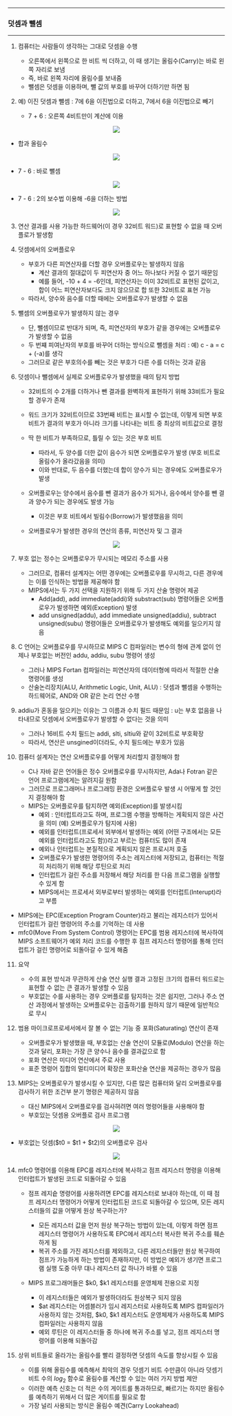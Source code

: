 -----
### 덧셈과 뺄셈
-----
1. 컴퓨터는 사람들이 생각하는 그대로 덧셈을 수행
   - 오른쪽에서 왼쪽으로 한 비트 씩 더하고, 이 때 생기는 올림수(Carry)는 바로 왼쪽 자리로 보냄
   - 즉, 바로 왼쪽 자리에 올림수를 보내줌
   - 뺄셈은 덧셈을 이용하며, 뺄 값의 부호를 바꾸어 더하기만 하면 됨

2. 예) 이진 덧셈과 뺄셈 : 7에 6을 이진법으로 더하고, 7에서 6을 이진법으로 빼기
   - 7 + 6 : 오른쪽 4비트만이 계산에 이용
<div align="center">
<img src="https://github.com/user-attachments/assets/281a8427-e637-4f6b-8ba7-9edc2c364c4a">
</div>

   - 합과 올림수
<div align="center">
<img src="https://github.com/user-attachments/assets/26994168-ac95-4868-83d3-f67bbb1a8e7b">
</div>

   - 7 - 6 : 바로 뺄셈 
<div align="center">
<img src="https://github.com/user-attachments/assets/df83341d-ef9b-4c38-865c-9f5299e18f25">
</div>

   - 7 - 6 : 2의 보수법 이용해 -6을 더하는 방법
<div align="center">
<img src="https://github.com/user-attachments/assets/4c5f96a9-a053-4a8b-8cc9-0704e1388166">
</div>

3. 연산 결과를 사용 가능한 하드웨어(이 경우 32비트 워드)로 표현할 수 없을 때 오버플로가 발생함
4. 덧셈에서의 오버플로우
   - 부호가 다른 피연산자를 더할 경우 오버플로우는 발생하지 않음
     + 계산 결과의 절대값이 두 피연산자 중 어느 하나보다 커질 수 없기 때문임
     + 예를 들어, -10 + 4 = -6인데, 피연산자는 이미 32비트로 표현된 값이고, 합이 어느 피연산자보다도 크지 않으므로 합 또한 32비트로 표현 가능
   - 따라서, 양수와 음수를 더할 때에는 오버플로우가 발생할 수 없음

5. 뺄셈의 오버플로우가 발생하지 않는 경우
   - 단, 뺄셈이므로 반대가 되며, 즉, 피연산자의 부호가 같을 경우에는 오버플로우가 발생할 수 없음
   - 두 번쨰 피여난자의 부호를 바꾸어 더하는 방식으로 뺄셈을 처리 : 예) c - a = c + (-a)를 생각
   - 그러므로 같은 부호의수를 빼는 것은 부호가 다른 수를 더하는 것과 같음

6. 덧셈이나 뺄셈에서 실제로 오버플로우가 발생했을 때의 탐지 방법
   - 32비트의 수 2개를 더하거나 뺀 결과를 완벽하게 표현하기 위해 33비트가 필요할 경우가 존재
   - 워드 크기가 32비트이므로 33번째 비트는 표시할 수 없는데, 이렇게 되면 부호 비트가 결과의 부호가 아니라 크기를 나타내는 비트 중 최상의 비트값으로 결정
   - 딱 한 비트가 부족하므로, 틀릴 수 있는 것은 부호 비트
     + 따라서, 두 양수를 더한 값이 음수가 되면 오버플로우가 발생 (부호 비트로 올림수가 올라갔음을 의미)
     + 이와 반대로, 두 음수를 더했는데 합이 양수가 되는 경우에도 오버플로우가 발생

   - 오버플로우는 양수에서 음수를 뺀 결과가 음수가 되거나, 음수에서 양수를 뺀 결과 양수가 되는 경우에도 발생 가능
     + 이것은 부호 비트에서 빌림수(Borrow)가 발생했음을 의미

   - 오버플로우가 발생한 경우의 연산의 종류, 피연산자 및 그 결과
<div align="center">
<img src="https://github.com/user-attachments/assets/0b6c8420-d16c-4f00-93c7-b413067f4dd0">
</div>

7. 부호 없는 정수는 오버플로우가 무시되는 메모리 주소를 사용
   - 그러므로, 컴퓨터 설계자는 어떤 경우에는 오버플로우를 무시하고, 다른 경우에는 이를 인식하는 방법을 제공해야 함
   - MIPS에서는 두 가지 선택을 지원하기 위해 두 가지 산술 명령어 제공
     + Add(add), add immediate(addi)와 substract(sub) 명령어들은 오버플로우가 발생하면 예외(Exception) 발생
     + add unsigned(addu), add immediate unsigned(addiu), subtract unsigned(subu) 명령어들은 오버플로우가 발생해도 예외를 일으키지 않음

8. C 언어는 오버플로우를 무시하므로 MIPS C 컴파일러는 변수의 형에 관계 없이 언제나 부호없는 버전인 addu, addiu, subu 명령어 생성
   - 그러나 MIPS Fortan 컴파일러는 피연산자의 데이터형에 따라서 적절한 산술 명령어를 생성
   - 산술논리장치(ALU, Arithmetic Logic, Unit, ALU) : 덧셈과 뺄셈을 수행하는 하드웨어로, AND와 OR 같은 논리 연산 수행
  
9. addiu가 혼동을 일으키는 이유는 그 이름과 수치 필드 때문임 : u는 부호 없음을 나타내므로 덧셈에서 오버플로우가 발생할 수 없다는 것을 의미
    - 그러나 16비트 수치 필드는 addi, slti, sltiu와 같이 32비트로 부호확장
    - 따라서, 연산은 unsgined이더라도, 수치 필드에는 부호가 있음

10. 컴퓨터 설계자는 연산 오버플로우를 어떻게 처리할지 결정해야 함
    - C나 자바 같은 언어들은 정수 오버플로우를 무시하지만, Ada나 Fotran 같은 언어 프로그램에게는 알려지길 원함
    - 그러므로 프로그래머나 프로그래밍 환경은 오버플로우 발생 시 어떻게 할 것인지 결정해야 함
    - MIPS는 오버플로우를 탐지하면 예외(Exception)를 발생시킴
      + 예외 : 인터럽트라고도 하며, 프로그램 수행을 방해하는 게획되지 않은 사건을 의미 (예) 오버플로우가 탐지에 사용)
      + 예외를 인터럽트(프로세서 외부에서 발생하는 예외 (어떤 구조에서는 모든 예외를 인터럽트라고도 함))라고 부르는 컴퓨터도 많이 존재
      + 예외나 인터럽트는 본질적으로 계획되지 않은 프로시저 호출
      + 오버플로우가 발생한 명령어의 주소는 레지스터에 저장되고, 컴퓨터는 적절히 처리하기 위해 해당 루틴으로 처리
      + 인터럽트가 걸린 주소를 저장해서 해당 처리를 한 다음 프로그램을 실행할 수 있게 함
      + MIPS에서는 프로세서 외부로부터 발생하는 예외를 인터럽트(Interupt)라고 부름

   - MIPS에는 EPC(Exception Program Counter)라고 불리는 레지스터가 있어서 인터럽트가 걸린 명령어의 주소를 기억하는 데 사용
   - mfc0(Move From System Control) 명령어는 EPC를 범용 레지스터에 복사하여 MIPS 소프트웨어가 예외 처리 코드를 수행한 후 점프 레지스터 명령어를 통해 인터럽트가 걸린 명령어로 되돌아갈 수 있게 해줌

11. 요약
    - 수의 표현 방식과 무관하게 산술 연산 실행 결과 고정된 크기의 컴퓨터 워드로는 표현할 수 없는 큰 결과가 발생할 수 있음
    - 부호없는 수를 사용하는 경우 오버플로를 탐지하는 것은 쉽지만, 그러나 주소 연산 과정에서 발생하는 오버플로우는 검출하기를 원하지 않기 때문에 일반적으로 무시

12. 범용 마이크로프로세서에서 잘 볼 수 없는 기능 중 포화(Saturating) 연산이 존재
    - 오버플로우가 발생했을 때, 부호없는 산술 연산이 모듈로(Modulo) 연산을 하는 것과 달리, 포화는 가장 큰 양수나 음수를 결과값으로 함
    - 포화 연산은 미디어 연산에서 주로 사용
    - 표준 명령어 집합의 멀티미디어 확장은 포화산술 연산을 제공하는 경우가 많음

13. MIPS는 오버플로우가 발생시킬 수 있지만, 다른 많은 컴퓨터와 달리 오버플로우를 검사하기 위한 조건부 분기 명령은 제공하지 않음
    - 대신 MIPS에서 오버플로우를 검사혀려면 여러 명령어들을 사용해야 함
    - 부호있는 덧셈용 오버플로 검사 프로그램
<div align="center">
<img src="https://github.com/user-attachments/assets/e7ee682e-e4ee-4a09-8913-f908b4f37b1b">
</div>

   - 부호없는 덧셈($t0 = $t1 + $t2)의 오버플로우 검사
<div align="center">
<img src="https://github.com/user-attachments/assets/72acec1f-291e-4bd4-9126-c80ff45f60d8">
</div>

14. mfc0 명령어를 이용해 EPC를 레지스터에 복사하고 점프 레지스터 명령을 이용해 인터럽트가 발생된 코드로 되돌아갈 수 있음
    - 점프 레지슽 명령어를 사용하려면 EPC를 레지스터로 보내야 하는데, 이 때 점프 레지스터 명령어가 어떻게 인터럽트된 코드로 되돌아갈 수 있으며, 모든 레지스터들의 값을 어떻게 원상 복구하는가?
      + 모든 레지스터 값을 먼저 원상 복구하는 방법이 있는데, 이렇게 하면 점프 레지스터 명령어가 사용하도록 EPC에서 레지스터 복사한 복귀 주소를 훼손하게 됨
      + 복귀 주소를 가진 레지스터를 제외하고, 다른 레지스터들만 원상 복구하여 점프가 가능하게 하는 방법이 존재하지만, 이 방법은 예외가 생기면 프로그램 실행 도중 아무 댸나 레지스터 값 하나가 바뀔 수 있음

    - MIPS 프로그래머들은 $k0, $k1 레지스터를 운영체제 전용으로 지정
      + 이 레지스터들은 예외가 발생하더라도 원상복구 되지 않음
      + $at 레지스터는 어셈블러가 임시 레지스터로 사용하도록 MIPS 컴파일러가 사용하지 않는 것처럼, $k0, $k1 레지스터도 운영체제가 사용하도록 MIPS 컴파일러는 사용하지 않음
      + 예외 루틴은 이 레지스터들 중 하나에 복귀 주소를 넣고, 점프 레지스터 명령어를 이용해 되돌아감

15. 상위 비트들로 올라가는 올림수를 빨리 결정하면 덧셈의 속도를 향상시킬 수 있음
    - 이를 위해 올림수를 예측해서 최악의 경우 덧셈기 비트 수만큼이 아니라 덧셈기 비트 수의 $log_{2}$ 함수로 올림수를 계산할 수 있는 여러 가지 방법 제안
    - 이러한 예측 신호는 더 적은 수의 게이트를 통과하므로, 빠르기는 하지만 올림수를 예측하기 위해서 더 많은 게이트를 필요로 함
    - 가장 널리 사용되는 방식은 올림수 예견(Carry Lookahead)
